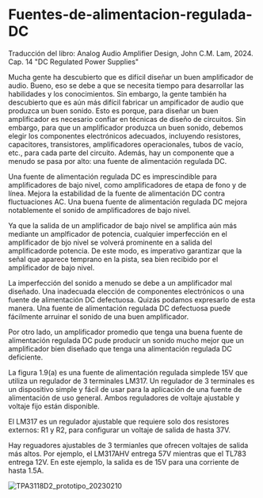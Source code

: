 # Fuentes-de-alimentacion-regulada-DC

Traducción del libro: Analog Audio Amplifier Design, John C.M. Lam, 2024.
                     Cap. 14 "DC Regulated Power Supplies"    

Mucha gente ha descubierto que es difícil diseñar un buen amplificador de audio. Bueno, eso se debe a que se necesita tiempo para desarrollar
las habilidades y los conocimientos. Sin embargo, la gente también ha descubierto que es aún más difícil fabricar un ampificador de audio que produzca un buen sonido.
Esto es porque, para diseñar un buen amplificador es necesario confiar en técnicas de diseño de circuitos.
Sin embargo, para que un amplificador produzca un buen sonido, debemos elegir los componentes electrónicos adecuados, incluyendo resistores, capacitores, transistores, amplificadores operacionales, tubos de vacío, etc., para cada parte del circuito.
Además, hay un componente que a menudo se pasa por alto: una fuente de alimentación regulada DC.

Una fuente de alimentación regulada DC es imprescindible para amplificadores de bajo nivel, como amplificadores de etapa de fono y de línea. Mejora la estabilidad
de la fuente de alimentación DC contra fluctuaciones AC. Una buena fuente de alimentación regulada DC mejora notablemente el sonido de amplificadores de bajo nivel.

Ya que la salida de un amplificador de bajo nivel se amplifica aún más mediante un amplficador de potencia, cualquier imperfección en el amplificador de bjo nivel se volverá prominente en a salida del amplificadorde potencia. De este modo, es imperativo garantizar que la señal que aparece temprano en la pista, sea bien recibido por el amplificador de bajo nivel.

La imperfección del sonido a menudo se debe a un amplificador mal diseñado. Una inadecuada elección de componentes electrónicos o una fuente de alimentación DC defectuosa.
Quizás podamos expresarlo de esta manera. Una fuente de alimentación regulada DC defectuosa puede fácilmente arruinar el sonido de una buen amplificador.

Por otro lado, un amplificador promedio que tenga una buena fuente de alimentación regulada DC pude producir un sonido mucho mejor que un amplificador bien diseñado que tenga una alimentación regulada DC deficiente.

La figura 1.9(a) es una fuente de alimentación regulada simplede 15V que utiliza un regulador de 3 terminales LM317. Un regulador de 3 terminales es un dispositivo simple y fácil de usar para la aplicación de una fuente de alimentación de uso general. Ambos reguladores de voltaje ajustable y voltaje fijo están disponible.

El LM317 es un regulador ajustable que requiere solo dos resistores externos: R1 y R2, para configurar un voltaje de salida de hasta 37V.

Hay reguadores ajustables de 3 termianles que ofrecen voltajes de salida más altos. Por ejemplo, el LM317AHV entrega 57V mientras que el TL783 entrega 12V. En este ejemplo, la salida es de 15V para una corriente de hasta 1.5A.

![TPA3118D2_prototipo_20230210](https://github.com/AlanRavelo/Fuentes-de-alimentacion-regulada-DC/assets/88397949/02c5ebb6-8b9b-42f2-a091-bd3325cfca20)








